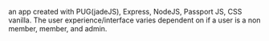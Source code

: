 an app created with PUG(jadeJS), Express, NodeJS, Passport JS, CSS vanilla. The user experience/interface varies dependent on if a user is a non member, member, and admin.
